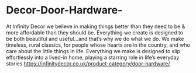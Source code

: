 # Decor-Door-Hardware-
At Infinity Decor we believe in making things better than they need to be &amp; more affordable than they should be. Everything we create is designed to be both beautiful and useful…and that’s why we do what we do. We make timeless, rural classics, for people whose hearts are in the country, and who care about the little things in life. Everything we make is designed to slip effortlessly into a lived-in home, playing a starring role in life’s everyday stories https://infinitydecor.co.uk/product-category/door-hardware/
